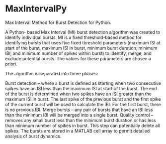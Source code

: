 # MaxIntervalPy

Max Interval Method for Burst Detection for Python.

A Python- based Max Interval (MI) burst detection algorithm was created to identify individual bursts. MI is a fixed threshold-based method for identifying bursts that uses five fixed threshold parameters (maximum ISI at start of the burst, maximum ISI in burst, minimum burst duration, minimum IBI, and minimum number of spikes within burst) to identify, merge, and exclude potential bursts. The values for these parameters are chosen a priori.

The algorithm is separated into three phases:

Burst detection – where a burst is defined as starting when two consecutive spikes have an ISI less than the maximum ISI at start of the burst. The end of the burst is determined when two spikes have an ISI greater than the maximum ISI in burst. The last spike of the previous burst and the first spike of the current burst will be used to calculate the IBI. For the first burst, there is no previous IBI.
Merge bursts – any pair of bursts that have an IBI less than the minimum IBI will be merged into a single burst.
Quality control – removes any small burst less than the minimum burst duration or has less than minimum number of spikes in burst. This step can potentially delete all spikes. The bursts are stored in a MATLAB cell array to permit detailed analysis of burst dynamics.

